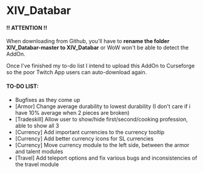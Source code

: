 # XIV_Databar
#### !! ATTENTION !!
When downloading from Github, you'll have to **rename the folder XIV_Databar-master to XIV_Databar** or WoW won't be able to detect the AddOn.

Once I've finished my to-do list I intend to upload this AddOn to Curseforge so the poor Twitch App users can auto-download again.

#### TO-DO LIST:
- Bugfixes as they come up
- [Armor] Change average durability to lowest durability (I don't care if i have 10% average when 2 pieces are broken)
- [Tradeskill] Allow user to show/hide first/second/cooking profession, able to show all 3
- [Currency] Add important currencies to the currency tooltip
- [Currency] Add better currency icons for SL currencies
- [Currency] Move currency module to the left side, between the armor and talent modules
- [Travel] Add teleport options and fix various bugs and inconsistencies of the travel module
